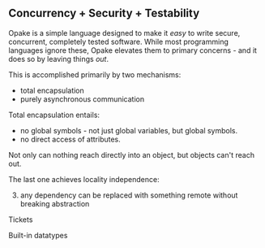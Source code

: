 ## Concurrency + Security + Testability

Opake is a simple language designed to make it *easy* to write secure, concurrent, completely tested software. While most programming languages ignore these, Opake elevates them to primary concerns - and it does so by leaving things *out*.

This is accomplished primarily by two mechanisms:

- total encapsulation
- purely asynchronous communication

Total encapsulation entails:

- no global symbols - not just global variables, but global symbols.
- no direct access of attributes.

Not only can nothing reach directly into an object, but objects can't reach out.

The last one achieves locality independence:

 3. any dependency can be replaced with something remote without breaking abstraction

Tickets

Built-in datatypes


